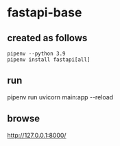 # fastapi-base
## created as follows
```
pipenv --python 3.9
pipenv install fastapi[all]
```
## run
pipenv run uvicorn main:app --reload
## browse
http://127.0.0.1:8000/